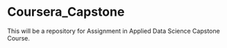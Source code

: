 # Coursera_Capstone
This will be a repository for Assignment in Applied Data Science Capstone Course. 
